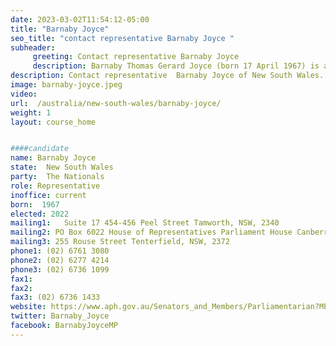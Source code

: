 ```yaml
---
date: 2023-03-02T11:54:12-05:00
title: "Barnaby Joyce"
seo_title: "contact representative Barnaby Joyce "
subheader:
     greeting: Contact representative Barnaby Joyce
     description: Barnaby Thomas Gerard Joyce (born 17 April 1967) is an Australian politician who served as the 17th deputy prime minister of Australia under Malcolm Turnbull from 2016 to 2018 and under Scott Morrison from 2021 to 2022. He was the leader of the National Party of Australia.
description: Contact representative  Barnaby Joyce of New South Wales. Contact information for  Barnaby Joyce includes email address, phone number, and mailing address.
image: barnaby-joyce.jpeg
video:
url:  /australia/new-south-wales/barnaby-joyce/
weight: 1
layout: course_home


####candidate
name: Barnaby Joyce
state:	New South Wales
party:	The Nationals
role: Representative
inoffice: current
born:  1967
elected: 2022
mailing1:	Suite 17 454-456 Peel Street Tamworth, NSW, 2340
mailing2: PO Box 6022 House of Representatives Parliament House Canberra ACT 2600
mailing3: 255 Rouse Street Tenterfield, NSW, 2372
phone1: (02) 6761 3080
phone2: (02) 6277 4214
phone3: (02) 6736 1099
fax1:
fax2:
fax3: (02) 6736 1433
website: https://www.aph.gov.au/Senators_and_Members/Parliamentarian?MPID=e5d
twitter: Barnaby_Joyce
facebook: BarnabyJoyceMP
---
```

